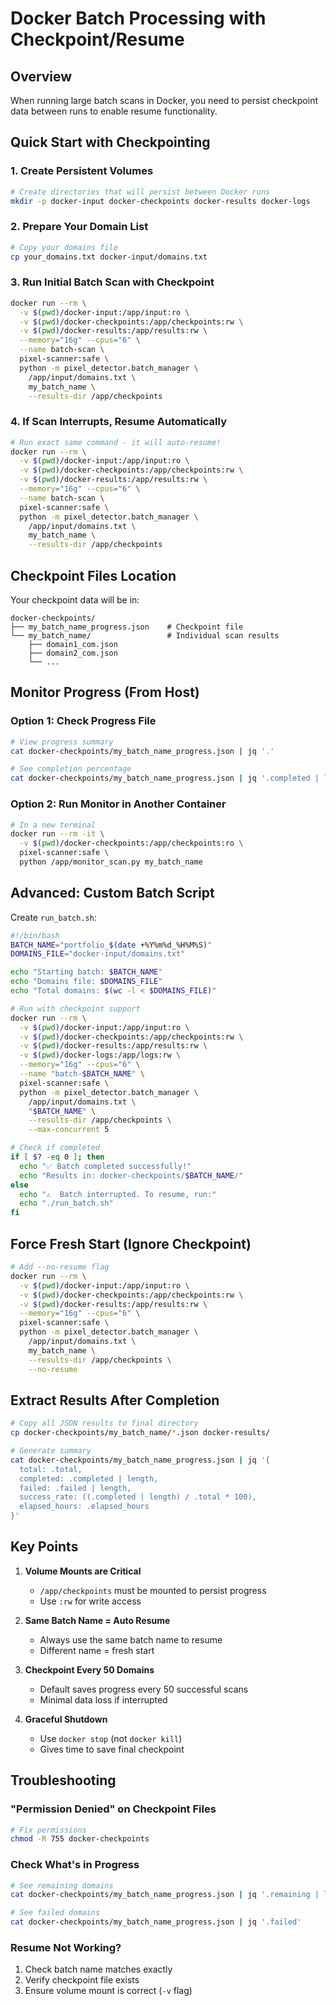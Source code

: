 # Docker Batch Processing with Checkpoint/Resume

## Overview
When running large batch scans in Docker, you need to persist checkpoint data between runs to enable resume functionality.

## Quick Start with Checkpointing

### 1. Create Persistent Volumes
```bash
# Create directories that will persist between Docker runs
mkdir -p docker-input docker-checkpoints docker-results docker-logs
```

### 2. Prepare Your Domain List
```bash
# Copy your domains file
cp your_domains.txt docker-input/domains.txt
```

### 3. Run Initial Batch Scan with Checkpoint
```bash
docker run --rm \
  -v $(pwd)/docker-input:/app/input:ro \
  -v $(pwd)/docker-checkpoints:/app/checkpoints:rw \
  -v $(pwd)/docker-results:/app/results:rw \
  --memory="16g" --cpus="6" \
  --name batch-scan \
  pixel-scanner:safe \
  python -m pixel_detector.batch_manager \
    /app/input/domains.txt \
    my_batch_name \
    --results-dir /app/checkpoints
```

### 4. If Scan Interrupts, Resume Automatically
```bash
# Run exact same command - it will auto-resume!
docker run --rm \
  -v $(pwd)/docker-input:/app/input:ro \
  -v $(pwd)/docker-checkpoints:/app/checkpoints:rw \
  -v $(pwd)/docker-results:/app/results:rw \
  --memory="16g" --cpus="6" \
  --name batch-scan \
  pixel-scanner:safe \
  python -m pixel_detector.batch_manager \
    /app/input/domains.txt \
    my_batch_name \
    --results-dir /app/checkpoints
```

## Checkpoint Files Location

Your checkpoint data will be in:
```
docker-checkpoints/
├── my_batch_name_progress.json    # Checkpoint file
└── my_batch_name/                 # Individual scan results
    ├── domain1_com.json
    ├── domain2_com.json
    └── ...
```

## Monitor Progress (From Host)

### Option 1: Check Progress File
```bash
# View progress summary
cat docker-checkpoints/my_batch_name_progress.json | jq '.'

# See completion percentage
cat docker-checkpoints/my_batch_name_progress.json | jq '.completed | length as $done | .total as $total | "\($done)/\($total) (\($done * 100 / $total)%)"'
```

### Option 2: Run Monitor in Another Container
```bash
# In a new terminal
docker run --rm -it \
  -v $(pwd)/docker-checkpoints:/app/checkpoints:ro \
  pixel-scanner:safe \
  python /app/monitor_scan.py my_batch_name
```

## Advanced: Custom Batch Script

Create `run_batch.sh`:
```bash
#!/bin/bash
BATCH_NAME="portfolio_$(date +%Y%m%d_%H%M%S)"
DOMAINS_FILE="docker-input/domains.txt"

echo "Starting batch: $BATCH_NAME"
echo "Domains file: $DOMAINS_FILE"
echo "Total domains: $(wc -l < $DOMAINS_FILE)"

# Run with checkpoint support
docker run --rm \
  -v $(pwd)/docker-input:/app/input:ro \
  -v $(pwd)/docker-checkpoints:/app/checkpoints:rw \
  -v $(pwd)/docker-results:/app/results:rw \
  -v $(pwd)/docker-logs:/app/logs:rw \
  --memory="16g" --cpus="6" \
  --name "batch-$BATCH_NAME" \
  pixel-scanner:safe \
  python -m pixel_detector.batch_manager \
    /app/input/domains.txt \
    "$BATCH_NAME" \
    --results-dir /app/checkpoints \
    --max-concurrent 5

# Check if completed
if [ $? -eq 0 ]; then
  echo "✅ Batch completed successfully!"
  echo "Results in: docker-checkpoints/$BATCH_NAME/"
else
  echo "⚠️  Batch interrupted. To resume, run:"
  echo "./run_batch.sh"
fi
```

## Force Fresh Start (Ignore Checkpoint)
```bash
# Add --no-resume flag
docker run --rm \
  -v $(pwd)/docker-input:/app/input:ro \
  -v $(pwd)/docker-checkpoints:/app/checkpoints:rw \
  -v $(pwd)/docker-results:/app/results:rw \
  --memory="16g" --cpus="6" \
  pixel-scanner:safe \
  python -m pixel_detector.batch_manager \
    /app/input/domains.txt \
    my_batch_name \
    --results-dir /app/checkpoints \
    --no-resume
```

## Extract Results After Completion
```bash
# Copy all JSON results to final directory
cp docker-checkpoints/my_batch_name/*.json docker-results/

# Generate summary
cat docker-checkpoints/my_batch_name_progress.json | jq '{
  total: .total,
  completed: .completed | length,
  failed: .failed | length,
  success_rate: ((.completed | length) / .total * 100),
  elapsed_hours: .elapsed_hours
}'
```

## Key Points

1. **Volume Mounts are Critical**
   - `/app/checkpoints` must be mounted to persist progress
   - Use `:rw` for write access

2. **Same Batch Name = Auto Resume**
   - Always use the same batch name to resume
   - Different name = fresh start

3. **Checkpoint Every 50 Domains**
   - Default saves progress every 50 successful scans
   - Minimal data loss if interrupted

4. **Graceful Shutdown**
   - Use `docker stop` (not `docker kill`)
   - Gives time to save final checkpoint

## Troubleshooting

### "Permission Denied" on Checkpoint Files
```bash
# Fix permissions
chmod -R 755 docker-checkpoints
```

### Check What's in Progress
```bash
# See remaining domains
cat docker-checkpoints/my_batch_name_progress.json | jq '.remaining | length'

# See failed domains
cat docker-checkpoints/my_batch_name_progress.json | jq '.failed'
```

### Resume Not Working?
1. Check batch name matches exactly
2. Verify checkpoint file exists
3. Ensure volume mount is correct (`-v` flag)